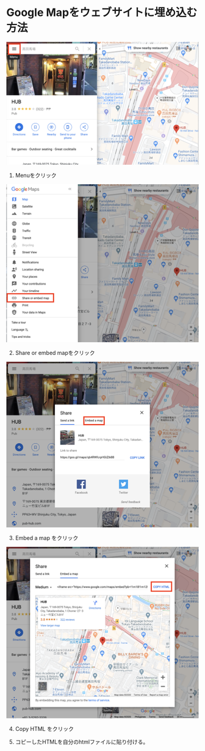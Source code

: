 # Google Mapをウェブサイトに埋め込む方法



![](img/gmap1.png)

1. Menuをクリック

![](img/gmap2.png)

2. Share or embed mapをクリック

![](img/gmap3.png)

3. Embed a map をクリック

![](img/gmap4.png)

4. Copy HTML をクリック

5. コピーしたHTMLを自分のhtmlファイルに貼り付ける。
